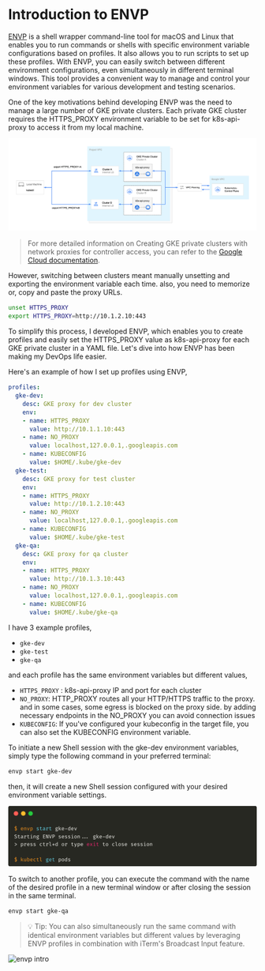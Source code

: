 # Introduction to ENVP

[ENVP](https://github.com/sunggun-yu/envp) is a shell wrapper command-line tool for macOS and Linux that enables you to run commands or shells with specific environment variable configurations based on profiles. It also allows you to run scripts to set up these profiles. With ENVP, you can easily switch between different environment configurations, even simultaneously in different terminal windows. This tool provides a convenient way to manage and control your environment variables for various development and testing scenarios.

One of the key motivations behind developing ENVP was the need to manage a large number of GKE private clusters. Each private GKE cluster requires the HTTPS_PROXY environment variable to be set for k8s-api-proxy to access it from my local machine.

![gke private cluster access](assets/gke-private-cluster-access.png)

> For more detailed information on Creating GKE private clusters with network proxies for controller access, you can refer to the [Google Cloud documentation](https://cloud.google.com/kubernetes-engine/docs/archive/creating-kubernetes-engine-private-clusters-with-net-proxies).

However, switching between clusters meant manually unsetting and exporting the environment variable each time. also, you need to memorize or, copy and paste the proxy URLs.

```bash
unset HTTPS_PROXY
export HTTPS_PROXY=http://10.1.2.10:443
```

To simplify this process, I developed ENVP, which enables you to create profiles and easily set the HTTPS_PROXY value as k8s-api-proxy for each GKE private cluster in a YAML file. Let's dive into how ENVP has been making my DevOps life easier.

Here's an example of how I set up profiles using ENVP,

```yaml
profiles:
  gke-dev:
    desc: GKE proxy for dev cluster
    env:
    - name: HTTPS_PROXY
      value: http://10.1.1.10:443
    - name: NO_PROXY
      value: localhost,127.0.0.1,.googleapis.com
    - name: KUBECONFIG
      value: $HOME/.kube/gke-dev
  gke-test:
    desc: GKE proxy for test cluster
    env:
    - name: HTTPS_PROXY
      value: http://10.1.2.10:443
    - name: NO_PROXY
      value: localhost,127.0.0.1,.googleapis.com
    - name: KUBECONFIG
      value: $HOME/.kube/gke-test
  gke-qa:
    desc: GKE proxy for qa cluster
    env:
    - name: HTTPS_PROXY
      value: http://10.1.3.10:443
    - name: NO_PROXY
      value: localhost,127.0.0.1,.googleapis.com
    - name: KUBECONFIG
      value: $HOME/.kube/gke-qa
```

I have 3 example profiles,

- `gke-dev`
- `gke-test`
- `gke-qa`

and each profile has the same environment variables but different values,

- `HTTPS_PROXY` : k8s-api-proxy IP and port for each cluster
- `NO_PROXY`: HTTP_PROXY routes all your HTTP/HTTPS traffic to the proxy. and in some cases, some egress is blocked on the proxy side. by adding necessary endpoints in the NO_PROXY you can avoid connection issues
- `KUBECONFIG`: If you've configured your kubeconfig in the target file, you can also set the KUBECONFIG environment variable.

To initiate a new Shell session with the gke-dev environment variables, simply type the following command in your preferred terminal:

```bash
envp start gke-dev
```

then, it will create a new Shell session configured with your desired environment variable settings.

![start new shell with envp](assets/start-new-envp-shell.png)

To switch to another profile, you can execute the command with the name of the desired profile in a new terminal window or after closing the session in the same terminal.

```bash
envp start gke-qa
```

> 💡 Tip: You can also simultaneously run the same command with identical environment variables but different values by leveraging ENVP profiles in combination with iTerm's Broadcast Input feature.

![envp intro](assets/envp-intro.gif)

